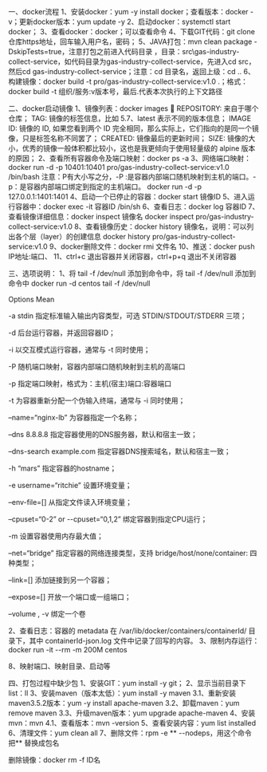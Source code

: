 
一、docker流程
1、安装docker：yum -y install docker；查看版本：docker -v；更新docker版本：yum update -y
2、启动docker：systemctl start docker；
3、查看docker：docker；可以查看命令
4、下载GIT代码：git clone 仓库https地址，回车输入用户名，密码；
5、JAVA打包：mvn clean package -DskipTests=true，注意打包之前进入代码目录 ，目录：src\gas-industry-collect-service，如代码目录为gas-industry-collect-service，先进入cd src，然后cd gas-industry-collect-service；注意：cd 目录名，返回上级：cd ..
6、构建镜像：docker build -t pro/gas-industry-collect-service:v1.0 .；格式：docker build -t 组织/服务:v版本号，最后.代表本次执行的上下文路径

二、docker启动镜像
1、镜像列表：docker images

REPOSITORY: 来自于哪个仓库；
TAG: 镜像的标签信息，比如 5.7、latest 表示不同的版本信息；
IMAGE ID: 镜像的 ID, 如果您看到两个 ID 完全相同，那么实际上，它们指向的是同一个镜像，只是标签名称不同罢了；
CREATED: 镜像最后的更新时间；
SIZE: 镜像的大小，优秀的镜像一般体积都比较小，这也是我更倾向于使用轻量级的 alpine 版本的原因；
2、查看所有容器命令及端口映射：docker ps -a
3、网络端口映射：
docker run -d -p 10401:10401 pro/gas-industry-collect-service:v1.0 /bin/bash
      注意：P有大小写之分，-P :是容器内部端口随机映射到主机的端口。-p：是容器内部端口绑定到指定的主机端口。
docker run -d -p 127.0.0.1:1401:1401
4、启动一个已停止的容器：docker start 镜像ID
5、进入运行容器中：docker exec -it 容器ID /bin/sh
6、查看日志：docker log 容器ID
7、查看镜像详细信息：docker inspect 镜像名
docker inspect pro/gas-industry-collect-service:v1.0
8、查看镜像历史：docker history 镜像名，说明：可以列出各个层（layer）的创建信息
docker history pro/gas-industry-collect-service:v1.0
9、docker删除文件：docker rmi 文件名
10、推送：docker push IP地址:端口、
11、ctrl+c 退出容器并关闭容器，ctrl+p+q 退出不关闭容器

三、选项说明：
1、将 tail -f /dev/null 添加到命令中，将 tail -f /dev/null 添加到命令中
docker run -d centos tail -f /dev/null

Options
Mean

-a stdin
指定标准输入输出内容类型，可选 STDIN/STDOUT/STDERR 三项；

-d
后台运行容器，并返回容器ID；

-i
以交互模式运行容器，通常与 -t 同时使用；

-P
随机端口映射，容器内部端口随机映射到主机的高端口

-p
指定端口映射，格式为：主机(宿主)端口:容器端口

-t
为容器重新分配一个伪输入终端，通常与 -i 同时使用；

–name=“nginx-lb”
为容器指定一个名称；

–dns 8.8.8.8
指定容器使用的DNS服务器，默认和宿主一致；

–dns-search example.com
指定容器DNS搜索域名，默认和宿主一致；

-h “mars”
指定容器的hostname；

-e username=“ritchie”
设置环境变量；

–env-file=[]
从指定文件读入环境变量；

–cpuset=“0-2” or --cpuset=“0,1,2”
绑定容器到指定CPU运行；

-m
设置容器使用内存最大值；

–net=“bridge”
指定容器的网络连接类型，支持 bridge/host/none/container: 四种类型；

–link=[]
添加链接到另一个容器；

–expose=[]
开放一个端口或一组端口；

–volume , -v
绑定一个卷


2、查看日志：容器的 metadata 在 /var/lib/docker/containers/containerId/ 目录下，其中 containerId-json.log 文件中记录了回写的内容。
3、限制内存运行：docker run -it --rm -m 200M centos


8、映射端口、映射目录、启动等

四、打包过程中缺少包
1、安装GIT：yum install -y git；
2、显示当前目录下list：ll
3、安装maven（版本太低）：yum install -y maven
3.1、重新安装maven3.5.2版本：yum -y install apache-maven
3.2、卸载maven：yum remove maven
3.3、升级maven版本：yum upgrade apache-maven
4、安装mvn：mvn
4.1、查看版本：mvn -version
5、查看安装内容：yum list installed
6、清理文件：yum clean all
7、删除文件：rpm -e **    --nodeps，用这个命令 把** 替换成包名

删除镜像：docker rm -f ID名




